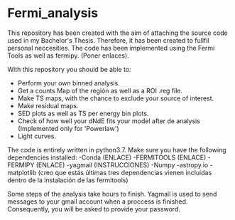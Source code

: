 # Fermi_analysis

This repository has been created with the aim of attaching the source code used in my Bachelor's Thesis. Therefore, it has been created to fullfil personal neccesities.
The code has been implemented using the Fermi Tools as well as fermipy. (Poner enlaces).

With this repository you should be able to:

- Perform your own binned analysis.
- Get a counts Map of the región as well as a ROI .reg file.
- Make TS maps, with the chance to exclude your source of interest.
- Make residual maps.
- SED plots as well as TS per energy bin plots.
- Check of how well your dNdE fits your model after de analysis (Implemented only for 'Powerlaw')
- Light curves.

The code is entirely written in python3.7. Make sure you have the following dependencies installed:
-Conda (ENLACE)
-FERMITOOLS (ENLACE)
-FERMIPY (ENLACE)
-yagmail (INSTRUCCIONES)
-Numpy
-astropy.io
-matplotlib
(creo que estás últimas tres dependencias vienen incluidas dentro de la instalación de las fermitools)

Some steps of the analysis take hours to finish. Yagmail is used to send messages to your gmail account when a proccess is finished. Consequently, you will be asked to provide your password.
